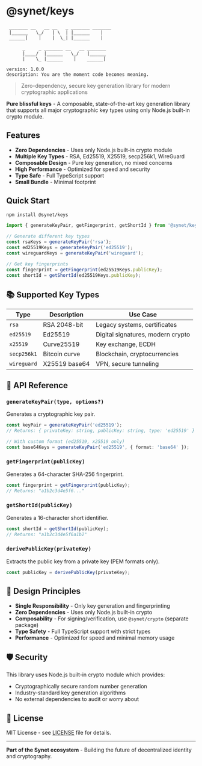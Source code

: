# @synet/keys

```
 _______ __   __ __   _ _______ _______
 |______   \_/   | \  | |______    |   
 ______|    |    |  \_| |______    |   
                                       
      _     _ _______ __   __ _______  
      |____/  |______   \_/   |______  
      |    \_ |______    |    ______|  
                                       
version: 1.0.0
description: You are the moment code becomes meaning.
```
> Zero-dependency, secure key generation library for modern cryptographic applications

**Pure blissful keys** - A composable, state-of-the-art key generation library that supports all major cryptographic key types using only Node.js built-in crypto module.

## Features

- **Zero Dependencies** - Uses only Node.js built-in crypto module
- **Multiple Key Types** - RSA, Ed25519, X25519, secp256k1, WireGuard
- **Composable Design** - Pure key generation, no mixed concerns
- **High Performance** - Optimized for speed and security
- **Type Safe** - Full TypeScript support
- **Small Bundle** - Minimal footprint

## Quick Start

```bash
npm install @synet/keys
```

```typescript
import { generateKeyPair, getFingerprint, getShortId } from '@synet/keys';

// Generate different key types
const rsaKeys = generateKeyPair('rsa');
const ed25519Keys = generateKeyPair('ed25519');
const wireguardKeys = generateKeyPair('wireguard');

// Get key fingerprints
const fingerprint = getFingerprint(ed25519Keys.publicKey);
const shortId = getShortId(ed25519Keys.publicKey);
```

## 📚 Supported Key Types

| Type | Description | Use Case |
|------|-------------|----------|
| `rsa` | RSA 2048-bit | Legacy systems, certificates |
| `ed25519` | Ed25519 | Digital signatures, modern crypto |
| `x25519` | Curve25519 | Key exchange, ECDH |
| `secp256k1` | Bitcoin curve | Blockchain, cryptocurrencies |
| `wireguard` | X25519 base64 | VPN, secure tunneling |

## 🔧 API Reference

### `generateKeyPair(type, options?)`

Generates a cryptographic key pair.

```typescript
const keyPair = generateKeyPair('ed25519');
// Returns: { privateKey: string, publicKey: string, type: 'ed25519' }

// With custom format (ed25519, x25519 only)
const base64Keys = generateKeyPair('ed25519', { format: 'base64' });
```

### `getFingerprint(publicKey)`

Generates a 64-character SHA-256 fingerprint.

```typescript
const fingerprint = getFingerprint(publicKey);
// Returns: "a1b2c3d4e5f6..."
```

### `getShortId(publicKey)`

Generates a 16-character short identifier.

```typescript
const shortId = getShortId(publicKey);
// Returns: "a1b2c3d4e5f6a1b2"
```

### `derivePublicKey(privateKey)`

Extracts the public key from a private key (PEM formats only).

```typescript
const publicKey = derivePublicKey(privateKey);
```

## 🎯 Design Principles

- **Single Responsibility** - Only key generation and fingerprinting
- **Zero Dependencies** - Uses only Node.js built-in crypto
- **Composability** - For signing/verification, use `@synet/crypto` (separate package)
- **Type Safety** - Full TypeScript support with strict types
- **Performance** - Optimized for speed and minimal memory usage

## 🛡️ Security

This library uses Node.js built-in crypto module which provides:
- Cryptographically secure random number generation
- Industry-standard key generation algorithms
- No external dependencies to audit or worry about

## 📄 License

MIT License - see [LICENSE](LICENSE) file for details.

---

**Part of the Synet ecosystem** - Building the future of decentralized identity and cryptography.
